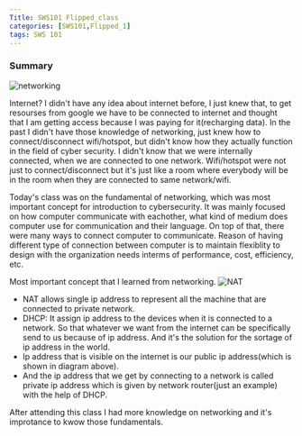 ```yaml
---
Title: SWS101 Flipped_class
categories: [SWS101,Flipped_1]
tags: SWS 101
---
```


### Summary 
![networking](/assets/lib/topic.jpg)

Internet? I didn't have any idea about internet before, I just knew that, to get resourses from google we have to be connected to internet and thought that I am getting access because I was paying for it(recharging data). In the past I didn't have those knowledge of networking, just knew how to connect/disconnect wifi/hotspot, but didn't know how they actually function in the field of cyber security. I didn't know that we were internally connected, when we are connected to one network. Wifi/hotspot were not just to connect/disconnect but it's just like a room where everybody will be in the room when they are connected to same network/wifi. 

Today's class was on the fundamental of networking, which was most important concept for introduction to cybersecurity. It was mainly focused on how computer communicate with eachother, what kind of medium does computer use for communication and their language. On top of that, there were many ways to connect computer to communicate. Reason of having different type of connection between computer is to maintain flexiblity to design with the organization needs interms of performance, cost, efficiency, etc. 

Most important concept that I learned from networking.
![NAT](/assets/lib/network.jpg)

* NAT allows single ip address to represent all the machine that are connected to private network. 
* DHCP: It assign ip address to the devices when it is connected to a network. So that whatever we want from the internet can be specifically send to us because of ip address. And it's the solution for the sortage of ip address in the world.
* Ip address that is visible on the internet is our public ip address(which is shown in diagram above).
* And the ip address that we get by connecting to a network is called private ip address which is given by network router(just an example) with the help of DHCP.

 After attending this class I had more knowledge on networking and it's improtance to kwow those fundamentals.